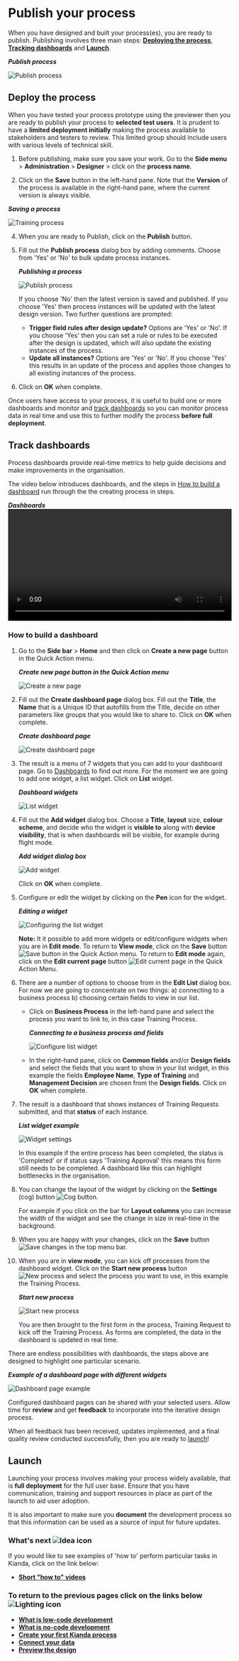 # Publish your process #

When you have designed and built your process(es), you are ready to publish. Publishing involves three main steps: [**Deploying the process**](#deploy-the-process), [**Tracking dashboards**](#track-dashboards) and [**Launch**](#launch).

***Publish process***

![Publish process](../images/highlightpublish.png)



## Deploy the process ##

When you have tested your process prototype using the previewer then you are ready to publish your process to **selected test users**. It is prudent to have a **limited deployment initially** making the process available to stakeholders and testers to review. This limited group should include users with various levels of technical skill. 

1. Before publishing, make sure you save your work. Go to the **Side menu** > **Administration** > **Designer** > click on the **process name**.

2. Click on the **Save** button in the left-hand pane. Note that the **Version** of the process is available in the right-hand pane, where the current version is always visible.

***Saving a process***

![Training process](../images/trainingsave.gif)

4. When you are ready to Publish, click on the **Publish** button.

5. Fill out the **Publish process** dialog box by adding comments. Choose from 'Yes' or 'No' to bulk update process instances. 

   ***Publishing a process***

   ![Publish process](../images/publishprocess.png)

   If you choose 'No' then the latest version is saved and published. If you choose 'Yes' then process instances will be updated with the latest design version. Two further questions are prompted:

   - **Trigger field rules after design update?** Options are 'Yes' or 'No'. If you choose 'Yes' then you can set a rule or rules to be executed after the design is updated, which will also update the existing instances of the process.
   - **Update all instances?** Options are 'Yes' or 'No'. If you choose 'Yes' this results in an update of the process and applies those changes to all existing instances of the process.

6. Click on **OK** when complete.

Once users have access to your process, it is useful to build one or more dashboards and monitor and [track dashboards](#track-dashboards) so you can monitor process data in real time and use this to further modify the process **before full deployment**.



## Track dashboards

Process dashboards provide real-time metrics to help guide decisions and make improvements in the organisation. 

The video below introduces dashboards, and the steps in [How to build a dashboard](#how-to-build-a-dashboard) run through the the creating process in steps.

***Dashboards***
<video width="100%" style="width:100%" controls>
    <source src="../videos/dashboards.mp4">
    Your browser does not support the video tag.
    </source>
</video>

### How to build a dashboard ###

1. Go to the **Side bar** > **Home** and then click on **Create a new page** button in the Quick Action menu.

   ***Create new page button in the Quick Action menu***

   ![Create a new page](../images/createnewpage.gif)

2. Fill out the **Create dashboard page** dialog box. Fill out the **Title**, the **Name** that is a Unique ID that autofills from the Title, decide on other parameters like groups that you would like to share to. Click on **OK** when complete.

   ***Create dashboard page*** 

   ![Create dashboard page](../images/createdashboard.gif)

3. The result is a menu of 7 widgets that you can add to your dashboard page. Go to [Dashboards](getting-started/create_process/dashboards.md) to find out more. For the moment we are going to add one widget, a list widget. Click on **List** widget.

   ***Dashboard widgets***

   ![List widget](../images/listwidget.gif)

4. Fill out the **Add widget** dialog box. Choose a **Title**, **layout** size, **colour scheme**, and decide who the widget is **visible to** along with **device visibility**, that is when dashboards will be visible, for example during flight mode.

   ***Add widget dialog box***

   ![Add widget](../images/addwidget.gif)

    Click on **OK** when complete.

5. Configure or edit the widget by clicking on the **Pen** icon for the widget.

   ***Editing a widget***

   ![Configuring the list widget](../images/widget.gif)

   **Note:** It it possible to add more widgets or edit/configure widgets when you are in **Edit mode**. To return to **View mode**, click on the **Save** button ![Save button](../images/savedashboard.png) in the Quick Action menu. To return to **Edit mode** again, click on the **Edit current page** button ![Edit current page](../images/editpage.png) in the Quick Action Menu.

6. There are a number of options to choose from in the **Edit List** dialog box. For now we are going to concentrate on two things: a) connecting to a business process b) choosing certain fields to view in our list.

   - Click on **Business Process** in the left-hand pane and select the process you want to link to, in this case Training Process.

     ***Connecting to a business process and fields***

     ![Configure list widget](../images/configurelist2.gif)
    
   - In the right-hand pane, click on **Common fields** and/or **Design fields** and select the fields that you want to show in your list widget, in this example the fields **Employee Name**, **Type of Training** and **Management Decision** are chosen from the **Design fields**. Click on **OK** when complete.

7. The result is a dashboard that shows instances of Training Requests submitted, and that **status** of each instance.

   ***List widget example***

   ![Widget settings](../images/dashboardsettings.png)

   In this example if the entire process has been completed, the status is 'Completed' or if status says 'Training Approval' this means this form still needs to be completed. A dashboard like this can highlight bottlenecks in the organisation. 

8. You can change the layout of the widget by clicking on the **Settings** (cog) button ![Cog button](../images/bluecog.png).

   For example if you click on the bar for **Layout columns** you can increase the width of the widget and see the change in size in real-time in the background.

7. When you are happy with your changes, click on the **Save** button ![Save changes](../images/savepage.png) in the top menu bar.

7. When you are in **view mode**, you can kick off processes from the dashboard widget. Click on the **Start new process** button ![New process](../images/newprocess.png) and select the process you want to use, in this example the Training Process.

   ***Start new process***

   ![Start new process](../images/startnewprocess.png)
   
   You are then brought to the first form in the process, Training Request to kick off the Training Process. As forms are completed, the data in the dashboard is updated in real time.
   

There are endless possibilities with dashboards, the steps above are designed to highlight one particular scenario. 

***Example of a dashboard page with different widgets***

![Dashboard page example](../images/dashboardexamples.png)

Configured dashboard pages can be shared with your selected users. Allow time for **review** and get **feedback** to incorporate into the iterative design process.

When all feedback has been received, updates implemented, and a final quality review conducted successfully, then you are ready to [launch](#launch)!



## Launch ##

Launching your process involves making your process widely available, that is **full deployment** for the full user base. Ensure that you have communication, training and support resources in place as part of the launch to aid user adoption.

It is also important to make sure you **document** the development process so that this information can be used as a source of input for future updates. 



### What's next  ![Idea icon](../images/18.png) ###

If you would like to see examples of 'how to' perform particular tasks in Kianda, click on the link below:

- **[Short "how to" videos](/getting-started/welcome/how_to.md)**




### **To return to the previous pages click on the links below**  ![Lighting icon](../images/10.png) 

- [**What is low-code development**](getting-started/welcome/low_code.md)
- [**What is no-code development**](getting-started/welcome/no_code.md)
- **[Create your first Kianda process](getting-started/create_process/)**
- [**Connect your data**](getting-started/create_process/dataconnect.md)
- [**Preview the design**](getting-started/create_process/previewer.md)

  